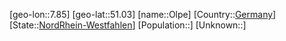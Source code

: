 ﻿---
location: [51.03,7.85]
type: City
tags:
- geo/City


SpocWebEntityId: 33104
isDeleted: false
confidential: public

---
[geo-lon::7.85]
[geo-lat::51.03]
[name::Olpe]
[Country::[Germany](geo/Continent/Europe/Germany.md)]
[State::[NordRhein-Westfahlen](NordRhein-Westfahlen)]
[Population::]
[Unknown::]


